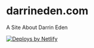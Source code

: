 # darrineden.com
A Site About Darrin Eden

[![Deploys by Netlify](
https://www.netlify.com/img/global/badges/netlify-color-accent.svg)](https://www.netlify.com)
